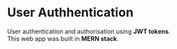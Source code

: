 # User Authhentication
User authentication and authorisation using **JWT tokens**.
<br>
This web app was built in **MERN stack**.
